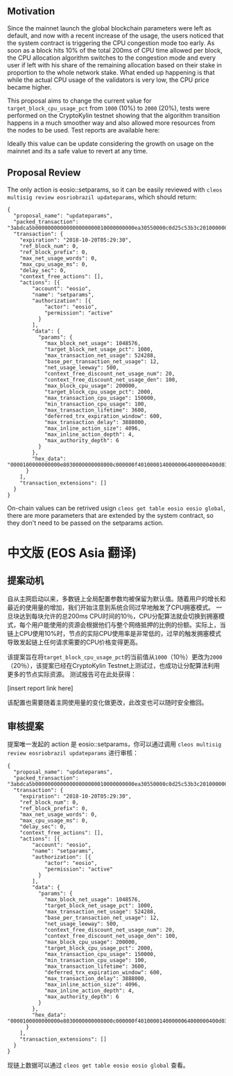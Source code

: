 ## Motivation

Since the mainnet launch the global blockchain parameters were left as default, and now with a recent increase of the usage, the users noticed that the system contract is triggering the CPU congestion mode too early. As soon as a block hits 10% of the total 200ms of CPU time allowed per block, the CPU allocation algorithm switches to the congestion mode and every user if left with his share of the remaining allocation based on their stake in proportion to the whole network stake. What ended up happening is that while the actual CPU usage of the validators is very low, the CPU price became higher.

This proposal aims to change the current value for `target_block_cpu_usage_pct` from `1000` (10%) to `2000` (20%), tests were performed on the CryptoKylin testnet showing that the algorithm transition happens in a much smoother way and also allowed more resources from the nodes to be used. Test reports are available here: 

Ideally this value can be update considering the growth on usage on the mainnet and its a safe value to revert at any time. 

## Proposal Review

The only action is eosio::setparams, so it can be easily reviewed with `cleos multisig review eosriobrazil updateparams`, which should return:

```
{
  "proposal_name": "updateparams",
  "packed_transaction": "3abdca5b00000000000000000000010000000000ea30550000c0d25c53b3c2010000000000ea305500000000a8ed3232440000100000000000e8030000000008000c000000f40100001400000064000000400d0300d0070000f049020064000000100e00005802000080533b00001000000400060000",
  "transaction": {
    "expiration": "2018-10-20T05:29:30",
    "ref_block_num": 0,
    "ref_block_prefix": 0,
    "max_net_usage_words": 0,
    "max_cpu_usage_ms": 0,
    "delay_sec": 0,
    "context_free_actions": [],
    "actions": [{
        "account": "eosio",
        "name": "setparams",
        "authorization": [{
            "actor": "eosio",
            "permission": "active"
          }
        ],
        "data": {
          "params": {
            "max_block_net_usage": 1048576,
            "target_block_net_usage_pct": 1000,
            "max_transaction_net_usage": 524288,
            "base_per_transaction_net_usage": 12,
            "net_usage_leeway": 500,
            "context_free_discount_net_usage_num": 20,
            "context_free_discount_net_usage_den": 100,
            "max_block_cpu_usage": 200000,
            "target_block_cpu_usage_pct": 2000,
            "max_transaction_cpu_usage": 150000,
            "min_transaction_cpu_usage": 100,
            "max_transaction_lifetime": 3600,
            "deferred_trx_expiration_window": 600,
            "max_transaction_delay": 3888000,
            "max_inline_action_size": 4096,
            "max_inline_action_depth": 4,
            "max_authority_depth": 6
          }
        },
        "hex_data": "0000100000000000e8030000000008000c000000f40100001400000064000000400d0300d0070000f049020064000000100e00005802000080533b000010000004000600"
      }
    ],
    "transaction_extensions": []
  }
}
```
On-chain values can be retrived usign `cleos get table eosio eosio global`, there are more parameters that are extended by the system contract, so they don't need to be passed on the setparams action.

# 中文版 (EOS Asia 翻译)

## 提案动机

自从主网启动以来，多数链上全局配置参数均被保留为默认值。随着用户的增长和最近的使用量的增加，我们开始注意到系统合同过早地触发了CPU拥塞模式。 一旦块达到每块允许的总200ms CPU时间的10％，CPU分配算法就会切换到拥塞模式，每个用户能使用的资源会根据他们与整个网络抵押的比例的份额。实际上，当链上CPU使用10%时，节点的实际CPU使用率是非常低的，过早的触发拥塞模式导致发起链上任何请求需要的CPU价格变得更高。

该提案旨在将`target_block_cpu_usage_pct`的当前值从`1000`（10％）更改为`2000`（20％），该提案已经在CryptoKylin Testnet上测试过，也成功让分配算法利用更多的节点实际资源。 测试报告可在此处获得：

[insert report link here]

该配置也需要随着主网使用量的变化做更改，此改变也可以随时安全撤回。

## 审核提案

提案唯一发起的 action 是 eosio::setparams，你可以通过调用 `cleos multisig review eosriobrazil updateparams` 进行审核：

```
{
  "proposal_name": "updateparams",
  "packed_transaction": "3abdca5b00000000000000000000010000000000ea30550000c0d25c53b3c2010000000000ea305500000000a8ed3232440000100000000000e8030000000008000c000000f40100001400000064000000400d0300d0070000f049020064000000100e00005802000080533b00001000000400060000",
  "transaction": {
    "expiration": "2018-10-20T05:29:30",
    "ref_block_num": 0,
    "ref_block_prefix": 0,
    "max_net_usage_words": 0,
    "max_cpu_usage_ms": 0,
    "delay_sec": 0,
    "context_free_actions": [],
    "actions": [{
        "account": "eosio",
        "name": "setparams",
        "authorization": [{
            "actor": "eosio",
            "permission": "active"
          }
        ],
        "data": {
          "params": {
            "max_block_net_usage": 1048576,
            "target_block_net_usage_pct": 1000,
            "max_transaction_net_usage": 524288,
            "base_per_transaction_net_usage": 12,
            "net_usage_leeway": 500,
            "context_free_discount_net_usage_num": 20,
            "context_free_discount_net_usage_den": 100,
            "max_block_cpu_usage": 200000,
            "target_block_cpu_usage_pct": 2000,
            "max_transaction_cpu_usage": 150000,
            "min_transaction_cpu_usage": 100,
            "max_transaction_lifetime": 3600,
            "deferred_trx_expiration_window": 600,
            "max_transaction_delay": 3888000,
            "max_inline_action_size": 4096,
            "max_inline_action_depth": 4,
            "max_authority_depth": 6
          }
        },
        "hex_data": "0000100000000000e8030000000008000c000000f40100001400000064000000400d0300d0070000f049020064000000100e00005802000080533b000010000004000600"
      }
    ],
    "transaction_extensions": []
  }
}
```

现链上数据可以通过 `cleos get table eosio eosio global` 查看。

